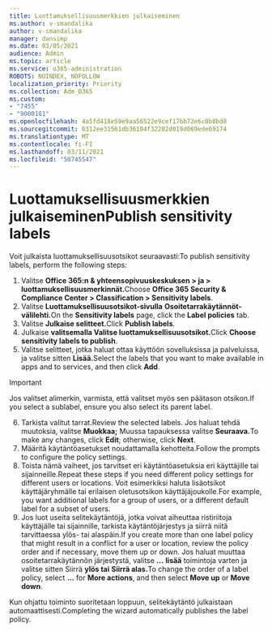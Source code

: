 ```yaml
---
title: Luottamuksellisuusmerkkien julkaiseminen
ms.author: v-smandalika
author: v-smandalika
manager: dansimp
ms.date: 03/05/2021
audience: Admin
ms.topic: article
ms.service: o365-administration
ROBOTS: NOINDEX, NOFOLLOW
localization_priority: Priority
ms.collection: Adm_O365
ms.custom:
- "7455"
- "9000181"
ms.openlocfilehash: 4a5fd418e59e9aa56522e9cef17bb72e6c8b8bd8
ms.sourcegitcommit: 6312ee31561db36104f32282d019d069ede69174
ms.translationtype: MT
ms.contentlocale: fi-FI
ms.lasthandoff: 03/11/2021
ms.locfileid: "50745547"
---
```

# <a name="publish-sensitivity-labels"></a><span data-ttu-id="016ca-102">Luottamuksellisuusmerkkien julkaiseminen</span><span class="sxs-lookup"><span data-stu-id="016ca-102">Publish sensitivity labels</span></span>

<span data-ttu-id="016ca-103">Voit julkaista luottamuksellisuusotsikot seuraavasti:</span><span class="sxs-lookup"><span data-stu-id="016ca-103">To publish sensitivity labels, perform the following steps:</span></span>

1. <span data-ttu-id="016ca-104">Valitse **Office 365:n & yhteensopivuuskeskuksen > ja > luottamuksellisuusmerkinnät.**</span><span class="sxs-lookup"><span data-stu-id="016ca-104">Choose **Office 365 Security & Compliance Center > Classification > Sensitivity labels**.</span></span>
2. <span data-ttu-id="016ca-105">Valitse **Luottamuksellisuusotsikot-sivulla** **Osoitetarrakäytännöt-välilehti.**</span><span class="sxs-lookup"><span data-stu-id="016ca-105">On the **Sensitivity labels** page, click the **Label policies** tab.</span></span>
3. <span data-ttu-id="016ca-106">Valitse **Julkaise selitteet.**</span><span class="sxs-lookup"><span data-stu-id="016ca-106">Click **Publish labels**.</span></span>
4. <span data-ttu-id="016ca-107">Julkaise **valitsemalla Valitse luottamuksellisuusotsikot.**</span><span class="sxs-lookup"><span data-stu-id="016ca-107">Click **Choose sensitivity labels to publish**.</span></span> 
5. <span data-ttu-id="016ca-108">Valitse selitteet, jotka haluat ottaa käyttöön sovelluksissa ja palveluissa, ja valitse sitten **Lisää.**</span><span class="sxs-lookup"><span data-stu-id="016ca-108">Select the labels that you want to make available in apps and to services, and then click **Add**.</span></span>
> [!IMPORTANT]
> <span data-ttu-id="016ca-109">Jos valitset alimerkin, varmista, että valitset myös sen päätason otsikon.</span><span class="sxs-lookup"><span data-stu-id="016ca-109">If you select a sublabel, ensure you also select its parent label.</span></span>
6. <span data-ttu-id="016ca-110">Tarkista valitut tarrat.</span><span class="sxs-lookup"><span data-stu-id="016ca-110">Review the selected labels.</span></span> <span data-ttu-id="016ca-111">Jos haluat tehdä muutoksia, valitse **Muokkaa;** Muussa tapauksessa valitse **Seuraava.**</span><span class="sxs-lookup"><span data-stu-id="016ca-111">To make any changes, click **Edit**; otherwise, click **Next**.</span></span>
7. <span data-ttu-id="016ca-112">Määritä käytäntöasetukset noudattamalla kehotteita.</span><span class="sxs-lookup"><span data-stu-id="016ca-112">Follow the prompts to configure the policy settings.</span></span>
8. <span data-ttu-id="016ca-113">Toista nämä vaiheet, jos tarvitset eri käytäntöasetuksia eri käyttäjille tai sijainneille.</span><span class="sxs-lookup"><span data-stu-id="016ca-113">Repeat these steps if you need different policy settings for different users or locations.</span></span> <span data-ttu-id="016ca-114">Voit esimerkiksi haluta lisäotsikot käyttäjäryhmälle tai erilaisen oletusotsikon käyttäjäjoukolle.</span><span class="sxs-lookup"><span data-stu-id="016ca-114">For example, you want additional labels for a group of users, or a different default label for a subset of users.</span></span>
9. <span data-ttu-id="016ca-115">Jos luot useita selitekäytäntöjä, jotka voivat aiheuttaa ristiriitoja käyttäjälle tai sijainnille, tarkista käytäntöjärjestys ja siirrä niitä tarvittaessa ylös- tai alaspäin.</span><span class="sxs-lookup"><span data-stu-id="016ca-115">If you create more than one label policy that might result in a conflict for a user or location, review the policy order and if necessary, move them up or down.</span></span> <span data-ttu-id="016ca-116">Jos haluat muuttaa osoitetarrakäytännön järjestystä, valitse **...** **lisää** toimintoja varten ja valitse sitten Siirrä **ylös tai** **Siirrä alas.**</span><span class="sxs-lookup"><span data-stu-id="016ca-116">To change the order of a label policy, select **...** for **More actions**, and then select **Move up** or **Move down**.</span></span>

<span data-ttu-id="016ca-117">Kun ohjattu toiminto suoritetaan loppuun, selitekäytäntö julkaistaan automaattisesti.</span><span class="sxs-lookup"><span data-stu-id="016ca-117">Completing the wizard automatically publishes the label policy.</span></span>

